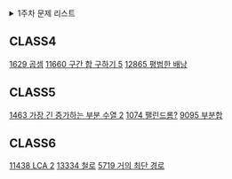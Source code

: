 <details>
<summary> 1주차 문제 리스트 </summary>
<div markdown="1">
  
|분류|번호|제목|링크|
|--|--|--|--|
|CLASS2|1546|평균|<a href="https://www.acmicpc.net/problem/1546"> 🔗 </a>
|CLASS2|11866|요세푸스 문제 0|<a href="https://www.acmicpc.net/problem/11866"> 🔗 </a>
|CLASS2|2798|블랙잭|<a href="https://www.acmicpc.net/problem/2798"> 🔗 </a>
|CLASS3|1620|나는야 포켓몬 마스터 이다솜|<a href="https://www.acmicpc.net/problem/1620"> 🔗 </a>
|CLASS3|1927|최소 힙|<a href="https://www.acmicpc.net/problem/1927"> 🔗 </a>
|CLASS3|2606|바이러스|<a href="https://www.acmicpc.net/problem/2606"> 🔗 </a>
|CLASS4|1629|곱셈|<a href="https://www.acmicpc.net/problem/1927"> 🔗 </a>
|CLASS4|11660|구간 합 구하기 5|<a href="https://www.acmicpc.net/problem/11660"> 🔗 </a>
|CLASS4|12865|평범한 배낭|<a href="https://www.acmicpc.net/problem/12865"> 🔗 </a>
|CLASS5|1463|가장 긴 증가하는 부분 수열 2|<a href="https://www.acmicpc.net/problem/1463"> 🔗 </a>
|CLASS5|1074|팰린드롬?|<a href="https://www.acmicpc.net/problem/1074"> 🔗 </a>
|CLASS5|9095|부분합|<a href="https://www.acmicpc.net/problem/9095"> 🔗 </a>
|CLASS6|11438|LCA 2|<a href="https://www.acmicpc.net/problem/11438"> 🔗 </a>
|CLASS6|13334|철로|<a href="https://www.acmicpc.net/problem/13334"> 🔗 </a>
|CLASS6|5719|거의 최단 경로|<a href="https://www.acmicpc.net/problem/5719"> 🔗 </a>

</div>
</details>




## CLASS4
[1629 곱셈](https://www.acmicpc.net/problem/1629)
[11660 구간 합 구하기 5](https://www.acmicpc.net/problem/11660)
[12865 평범한 배낭](https://www.acmicpc.net/problem/12865)

## CLASS5
[1463 가장 긴 증가하는 부분 수열 2](https://www.acmicpc.net/problem/12015)
[1074 팰린드롬?](https://www.acmicpc.net/problem/10942)
[9095 부분합](https://www.acmicpc.net/problem/1806)

## CLASS6
[11438 LCA 2](https://www.acmicpc.net/problem/11438)
[13334 철로](https://www.acmicpc.net/problem/13334)
[5719 거의 최단 경로](https://www.acmicpc.net/problem/5719)